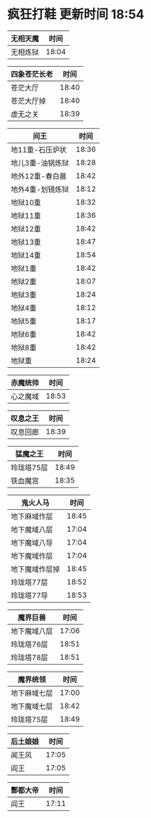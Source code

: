 # 疯狂打鞋 更新时间 18:54

| 无相天魔   | 时间    |
|--------|-------|
| 无相炼狱 | 18:04 |

| 四象苍茫长老   | 时间    |
|--------|-------|
| 苍茫大厅 | 18:40 |
| 苍茫大厅掉 | 18:40 |
| 虚无之关 | 18:39 |

| 间王   | 时间    |
|--------|-------|
| 地11重-石压炉状 | 18:36 |
| 地儿3重-油锅炼狱 | 18:28 |
| 地外12重-春白晨 | 18:42 |
| 地外4重-划镜炼狱 | 18:12 |
| 地狱10重 | 18:32 |
| 地狱11重 | 18:36 |
| 地狱12重 | 18:42 |
| 地狱13重 | 18:47 |
| 地狱14重 | 18:54 |
| 地狱1重 | 18:42 |
| 地狱2重 | 18:07 |
| 地狱3重 | 18:24 |
| 地狱4重 | 18:12 |
| 地狱5重 | 18:17 |
| 地狱6重 | 18:42 |
| 地狱8重 | 18:42 |
| 地狱重 | 18:24 |

| 赤魔统帅   | 时间    |
|--------|-------|
| 心之魔域 | 18:53 |

| 叹息之王   | 时间    |
|--------|-------|
| 叹息回廊 | 18:39 |

| 猛魔之王   | 时间    |
|--------|-------|
| 玲珑塔75层 | 18:49 |
| 铁血魔宫 | 18:35 |

| 鬼火人马   | 时间    |
|--------|-------|
| 地下麻域作层 | 18:45 |
| 地下魔域八层 | 17:04 |
| 地下魔域八导 | 17:04 |
| 地下魔域作层 | 17:04 |
| 地下魔域作层掉 | 18:45 |
| 玲珑塔77层 | 18:52 |
| 玲珑塔77导 | 18:53 |

| 魔界巨兽   | 时间    |
|--------|-------|
| 地下魔域八层 | 17:06 |
| 玲珑塔76层 | 18:51 |
| 玲珑塔78层 | 18:51 |

| 魔界统领   | 时间    |
|--------|-------|
| 地下麻域七层 | 17:00 |
| 地下魔域七层 | 18:42 |
| 玲珑塔75层 | 18:49 |

| 后土娘娘   | 时间    |
|--------|-------|
| 闻王风 | 17:05 |
| 阎王 | 17:05 |

| 酆都大帝   | 时间    |
|--------|-------|
| 阎王 | 17:11 |